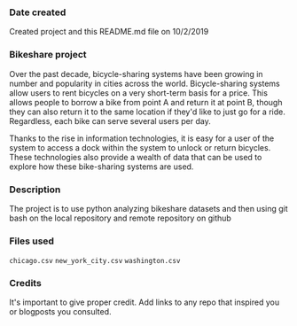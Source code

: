 ### Date created
Created project and this README.md file  on 10/2/2019

### Bikeshare project

Over the past decade, bicycle-sharing systems have been growing in number and popularity in cities across the world. Bicycle-sharing systems allow users to rent bicycles on a very short-term basis for a price. This allows people to borrow a bike from point A and return it at point B, though they can also return it to the same location if they'd like to just go for a ride. Regardless, each bike can serve several users per day.

Thanks to the rise in information technologies, it is easy for a user of the system to access a dock within the system to unlock or return bicycles. These technologies also provide a wealth of data that can be used to explore how these bike-sharing systems are used.

### Description
The project is to use python analyzing bikeshare datasets and then using
git bash on the local repository and remote repository on github

### Files used
`chicago.csv`
`new_york_city.csv`
`washington.csv`

### Credits
It's important to give proper credit. Add links to any repo that inspired you or blogposts you consulted.

